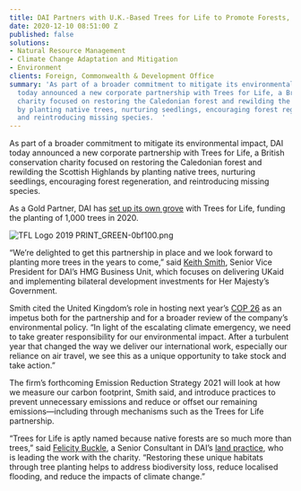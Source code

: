 ```yaml
---
title: DAI Partners with U.K.-Based Trees for Life to Promote Forests, Mitigate Emissions
date: 2020-12-10 08:51:00 Z
published: false
solutions:
- Natural Resource Management
- Climate Change Adaptation and Mitigation
- Environment
clients: Foreign, Commonwealth & Development Office
summary: 'As part of a broader commitment to mitigate its environmental impact, DAI
  today announced a new corporate partnership with Trees for Life, a British conservation
  charity focused on restoring the Caledonian forest and rewilding the Scottish Highlands
  by planting native trees, nurturing seedlings, encouraging forest regeneration,
  and reintroducing missing species.  '
---
```


As part of a broader commitment to mitigate its environmental impact, DAI today announced a new corporate partnership with Trees for Life, a British conservation charity focused on restoring the Caledonian forest and rewilding the Scottish Highlands by planting native trees, nurturing seedlings, encouraging forest regeneration, and reintroducing missing species.  
 
As a Gold Partner, DAI has [set up its own grove](https://treesforlife.org.uk/groves/dai-global-uk/) with Trees for Life, funding the planting of 1,000 trees in 2020. 

![TFL Logo 2019 PRINT_GREEN-0bf100.png](/uploads/TFL%20Logo%202019%20PRINT_GREEN-0bf100.png)

“We’re delighted to get this partnership in place and we look forward to planting more trees in the years to come,” said [Keith Smith](https://www.dai.com/who-we-are/our-team/keith-smith), Senior Vice President for DAI’s HMG Business Unit, which focuses on delivering UKaid and implementing bilateral development investments for Her Majesty’s Government.

Smith cited the United Kingdom’s role in hosting next year’s [COP 26](https://ukcop26.org/) as an impetus both for the partnership and for a broader review of the company’s environmental policy. “In light of the escalating climate emergency, we need to take greater responsibility for our environmental impact. After a turbulent year that changed the way we deliver our international work, especially our reliance on air travel, we see this as a unique opportunity to take stock and take action.”

The firm’s forthcoming Emission Reduction Strategy 2021 will look at how we measure our carbon footprint, Smith said, and introduce practices to prevent unnecessary emissions and reduce or offset our remaining emissions—including through mechanisms such as the Trees for Life partnership.  

“Trees for Life is aptly named because native forests are so much more than trees,” said [Felicity Buckle](https://www.dai.com/who-we-are/our-team/felcity-buckle), a Senior Consultant in DAI’s [land practice](https://www.dai.com/our-work/solutions/environment-solutions/land-tenure), who is leading the work with the charity. “Restoring these unique habitats through tree planting helps to address biodiversity loss, reduce localised flooding, and reduce the impacts of climate change.” 
